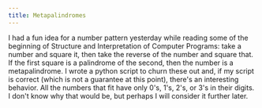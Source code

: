 ```yaml
---
title: Metapalindromes
---
```


I had a fun idea for a number pattern yesterday while reading some of the beginning of Structure and Interpretation of Computer Programs: take a number and square it, then take the reverse of the number and square that.  If the first square is a palindrome of the second, then the number is a metapalindrome. I wrote a python script to churn these out and, if my script is correct (which is not a guarantee at this point), there's an interesting behavior.  All the numbers that fit have only 0's, 1's, 2's, or 3's in their digits.  I don't know why that would be, but perhaps I will consider it further later.